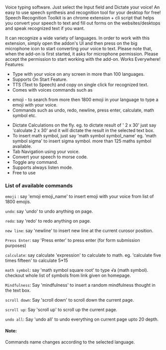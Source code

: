 Voice typing software.
Just select the Input field and Dictate your voice! 
An easy to use speech synthesis and recognition tool for your desktop for free!
Speech Recognition Toolkit is an chrome extension + cli script that helps you convert your speech to text and fill out forms on the websites/desktops and speak recognized text if you want.

It can recognize a wide variety of languages. In order to work with this extension, simply open the addon's UI and then press on the big microphone icon to start converting your voice to text. Please note that, when the add-on is first started, it asks for microphone permission. Please accept the permission to start working with the add-on.
Works Everywhere!
Features: 
 - Type with your voice on any screen in more than 100 languages.
 - Supports On Start Feature.
 - TTS (Text to Speech) and copy on single click for recognized text.
 - Comes with voices commands such as  
  * emoji - to search from more then 1800 emoji in your language to type a 
    emoji with your voice.
  * Commands such as undo, redo, newline, press enter, calculate, math 
    symbol etc.
 - Dictate Calculations on the fly. eg. to dictate result of ' 2 x 30' just say 
   'calculate 2 x 30' and it will dictate the result in the selected text box. 
 - To insert math symbol, just say 'math symbol symbol_name' eg. 'math 
     symbol sigma' to insert sigma symbol. more than 125 maths symbol 
     available.
 - Tab Navigation using your voice. 
 - Convert your speech to morse code.
 - Toggle any command.  
 - Supports always listen mode.
 - Free to use
 
 ### List of available commands
 
`emoji` : say 'emoji emoji_name' to insert emoji with your voice from list of 1800 emojis.

`undo`: say 'undo' to undo anything on page.

`redo`: say 'redo' to redo anything on page.

`new line`: say 'newline' to insert new line at the current curosor position.

`Press Enter`: say 'Press enter' to press enter (for form submission purposes)

`calculate`: say calculate 'expression' to calculate to math. eg. 'calculate five times fifteen' to calculate 5*15  
    
`math symbol`: say 'math symbol square root' to type √a (math symbol). checkout whole list of symbols from link given on homepage.

`Mindfulness`: Say 'mindfulness' to insert a random mindfulness thought in the text box.

`scroll down`: Say 'scroll down' to scroll down the current page.

`scroll up`: Say 'scroll up' to scroll up the current page.

`undo all`: Say 'undo all' to undo everything on current page upto 20 depth.

#### Note: 
Commands name changes according to the selected language.
